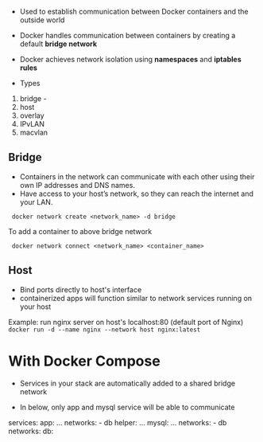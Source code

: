 - Used to establish communication between Docker containers and the outside world

- Docker handles communication between containers by creating a default **bridge network**

- Docker achieves network isolation using __namespaces__ and __iptables rules__

- Types

1. bridge - 
2. host
3. overlay
4. IPvLAN
5. macvlan

## Bridge

- Containers in the network can communicate with each other using their own IP addresses and DNS names.
- Have access to your host’s network, so they can reach the internet and your LAN.

``` docker network create <network_name> -d bridge```

To add a container to above bridge network

``` docker network connect <network_name> <container_name>```

## Host

- Bind ports directly to host's interface
- containerized apps will function similar to network services running on your host

Example: run nginx server on host's localhost:80 (default port of Nginx)
``` docker run -d --name nginx --network host nginx:latest```

# With Docker Compose

- Services in your stack are automatically added to a shared bridge network

- In below, only app and mysql service will be able to communicate

services:
  app:
    ...
    networks:
      - db
  helper:
    ...
  mysql:
    ...
    networks:
      - db
networks:
 db: